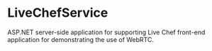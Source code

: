 # LiveChefService

ASP.NET server-side application for supporting Live Chef front-end application for demonstrating the use of WebRTC.
